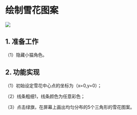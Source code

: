 


# 绘制雪花图案

![](https://img-blog.csdnimg.cn/2021021222395965.png)
 
## 1. 准备工作

（1）隐藏小猫角色。


## 2. 功能实现

（1）初始设定雪花中心点的坐标为（x=0,y=0）；

（2）线条粗细1，线条颜色为任意彩色；

（3）点击绿旗，在屏幕上画出均匀分布的5个三角形的雪花图案。
